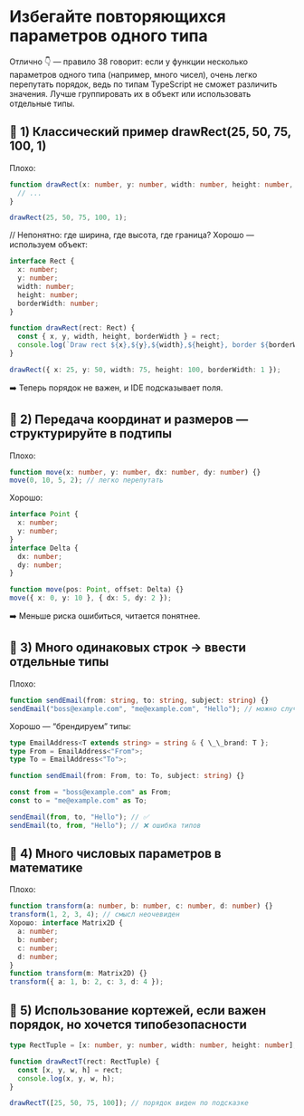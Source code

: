 # Избегайте повторяющихся параметров одного типа

Отлично 👇 — правило 38 говорит:
если у функции несколько параметров одного типа (например, много чисел),
очень легко перепутать порядок, ведь по типам TypeScript не сможет различить значения.
Лучше группировать их в объект или использовать отдельные типы.

## 🔹 1) Классический пример drawRect(25, 50, 75, 100, 1)

Плохо:

```ts
function drawRect(x: number, y: number, width: number, height: number, borderWidth: number) {
  // ...
}

drawRect(25, 50, 75, 100, 1);
```

// Непонятно: где ширина, где высота, где граница?
Хорошо — используем объект:

```ts
interface Rect {
  x: number;
  y: number;
  width: number;
  height: number;
  borderWidth: number;
}

function drawRect(rect: Rect) {
  const { x, y, width, height, borderWidth } = rect;
  console.log(`Draw rect ${x},${y},${width},${height}, border ${borderWidth}`);
}

drawRect({ x: 25, y: 50, width: 75, height: 100, borderWidth: 1 });
```

➡️ Теперь порядок не важен, и IDE подсказывает поля.

## 🔹 2) Передача координат и размеров — структурируйте в подтипы

Плохо:

```ts
function move(x: number, y: number, dx: number, dy: number) {}
move(0, 10, 5, 2); // легко перепутать
```

Хорошо:

```ts
interface Point {
  x: number;
  y: number;
}
interface Delta {
  dx: number;
  dy: number;
}

function move(pos: Point, offset: Delta) {}
move({ x: 0, y: 10 }, { dx: 5, dy: 2 });
```

➡️ Меньше риска ошибиться, читается понятнее.

## 🔹 3) Много одинаковых строк → ввести отдельные типы

Плохо:

```ts
function sendEmail(from: string, to: string, subject: string) {}
sendEmail("boss@example.com", "me@example.com", "Hello"); // можно случайно перепутать
```

Хорошо — “брендируем” типы:

```ts
type EmailAddress<T extends string> = string & { \_\_brand: T };
type From = EmailAddress<"From">;
type To = EmailAddress<"To">;

function sendEmail(from: From, to: To, subject: string) {}

const from = "boss@example.com" as From;
const to = "me@example.com" as To;

sendEmail(from, to, "Hello"); // ✅
sendEmail(to, from, "Hello"); // ❌ ошибка типов
```

## 🔹 4) Много числовых параметров в математике

Плохо:

```ts
function transform(a: number, b: number, c: number, d: number) {}
transform(1, 2, 3, 4); // смысл неочевиден
Хорошо: interface Matrix2D {
  a: number;
  b: number;
  c: number;
  d: number;
}
function transform(m: Matrix2D) {}
transform({ a: 1, b: 2, c: 3, d: 4 });
```

## 🔹 5) Использование кортежей, если важен порядок, но хочется типобезопасности

```ts
type RectTuple = [x: number, y: number, width: number, height: number];

function drawRectT(rect: RectTuple) {
  const [x, y, w, h] = rect;
  console.log(x, y, w, h);
}

drawRectT([25, 50, 75, 100]); // порядок виден по подсказке
```
